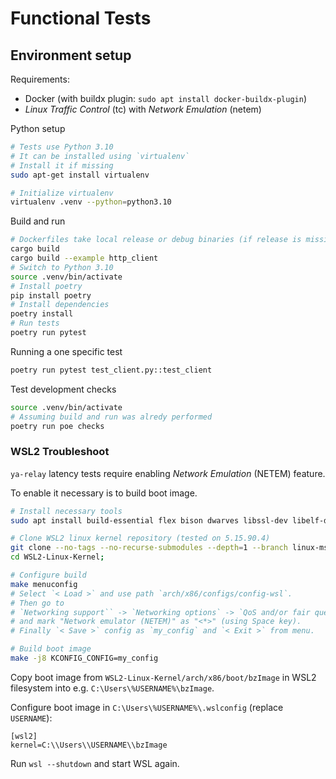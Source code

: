 # Functional Tests

## Environment setup

Requirements:

- Docker (with buildx plugin: `sudo apt install docker-buildx-plugin`)
- _Linux Traffic Control_ (tc) with _Network Emulation_ (netem)

Python setup

```bash
# Tests use Python 3.10
# It can be installed using `virtualenv`
# Install it if missing
sudo apt-get install virtualenv

# Initialize virtualenv
virtualenv .venv --python=python3.10
```

Build and run

```bash
# Dockerfiles take local release or debug binaries (if release is missing)
cargo build
cargo build --example http_client
# Switch to Python 3.10
source .venv/bin/activate
# Install poetry
pip install poetry
# Install dependencies
poetry install
# Run tests
poetry run pytest
```

Running a one specific test

```bash
poetry run pytest test_client.py::test_client
```

Test development checks

```bash
source .venv/bin/activate
# Assuming build and run was alredy performed
poetry run poe checks
```

### WSL2 Troubleshoot

`ya-relay` latency tests require enabling _Network Emulation_ (NETEM) feature.

To enable it necessary is to build boot image.

```bash
# Install necessary tools
sudo apt install build-essential flex bison dwarves libssl-dev libelf-dev

# Clone WSL2 linux kernel repository (tested on 5.15.90.4)
git clone --no-tags --no-recurse-submodules --depth=1 --branch linux-msft-wsl-5.15.90.4 git@github.com:microsoft/WSL2-Linux-Kernel.git
cd WSL2-Linux-Kernel;

# Configure build
make menuconfig
# Select `< Load >` and use path `arch/x86/configs/config-wsl`.
# Then go to
# `Networking support`` -> `Networking options` -> `QoS and/or fair queuing`
# and mark "Network emulator (NETEM)" as "<*>" (using Space key).
# Finally `< Save >` config as `my_config` and `< Exit >` from menu.

# Build boot image
make -j8 KCONFIG_CONFIG=my_config
```

Copy boot image from `WSL2-Linux-Kernel/arch/x86/boot/bzImage` in WSL2 filesystem into e.g. `C:\Users\%USERNAME%\bzImage`.

Configure boot image in `C:\Users\%USERNAME%\.wslconfig` (replace `USERNAME`):

```.wslconfig
[wsl2]
kernel=C:\\Users\\USERNAME\\bzImage
```

Run `wsl --shutdown` and start WSL again.
